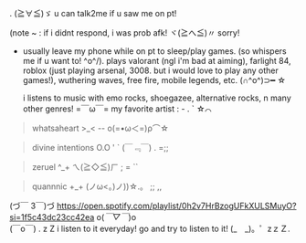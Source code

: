 . (≧∀≦)ゞ u can talk2me if u saw me on pt! 

(note ~ : if i didnt respond, i was prob afk! ヾ(≧へ≦)〃 sorry! 

-    usually leave my phone while on pt to sleep/play games. (so whispers me if u want to! ^o^/).
  plays valorant (ngl i'm bad at aiming), farlight 84, roblox (just playing arsenal, 3008. but i would love to play any other games!), 
wuthering waves, free fire, mobile legends, etc. (∩^o^)⊃━ ☆

      i listens to music with emo rocks, shoegazee, alternative rocks, n many other genres! =￣ω￣=
  my favorite artist :            -            .         ` ☆⌒
  
   > whatsaheart >_<        --    ο(=•ω＜=)ρ⌒☆

   > divine intentions O.O  '            `           (￣﹃￣)  .       =;;

   > zeruel ^_+          ㄟ(≧◇≦)ㄏ ; =       ``

   > quannnic +_+          (ノω<。)ノ))☆.。   ;;      ,,

(づ￣ 3￣)づ  https://open.spotify.com/playlist/0h2v7HrBzogUFkXULSMuyO?si=1f5c43dc23cc42ea  o(*￣▽￣*)o            
      (￣o￣) . z Z   i listen to it everyday! go and try to listen to it!  (_　_)。゜zｚＺ.
